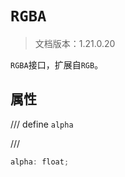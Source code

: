 # `RGBA`

> 文档版本：1.21.0.20

`RGBA`接口，扩展自`RGB`。

## 属性

/// define
`alpha`


///

```js
alpha: float;
```


